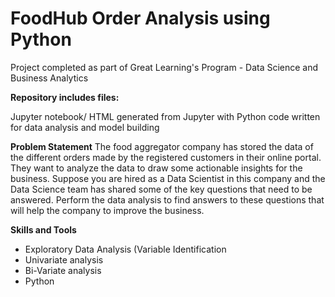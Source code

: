 
# FoodHub Order Analysis using Python


Project completed as part of Great Learning's Program - Data Science and Business Analytics

**Repository includes  files:**

Jupyter notebook/ HTML generated from Jupyter with Python code written for data analysis and model building

**Problem Statement**
The food aggregator company has stored the data of the different orders made by the registered customers in their online portal. They want to analyze the data to draw some actionable insights for the business. Suppose you are hired as a Data Scientist in this company and the Data Science team has shared some of the key questions that need to be answered. Perform the data analysis to find answers to these questions that will help the company to improve the business.

**Skills and Tools**

 - Exploratory Data Analysis (Variable Identification
 - Univariate analysis
 - Bi-Variate analysis
 - Python
